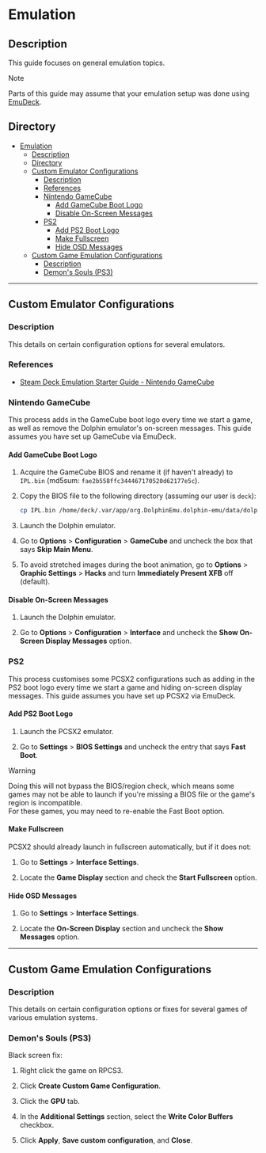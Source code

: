 # Emulation

## Description

This guide focuses on general emulation topics.

> [!NOTE]  
> Parts of this guide may assume that your emulation setup was done using [EmuDeck](emudeck.md).

## Directory

- [Emulation](#emulation)
  - [Description](#description)
  - [Directory](#directory)
  - [Custom Emulator Configurations](#custom-emulator-configurations)
    - [Description](#description-1)
    - [References](#references)
    - [Nintendo GameCube](#nintendo-gamecube)
      - [Add GameCube Boot Logo](#add-gamecube-boot-logo)
      - [Disable On-Screen Messages](#disable-on-screen-messages)
    - [PS2](#ps2)
      - [Add PS2 Boot Logo](#add-ps2-boot-logo)
      - [Make Fullscreen](#make-fullscreen)
      - [Hide OSD Messages](#hide-osd-messages)
  - [Custom Game Emulation Configurations](#custom-game-emulation-configurations)
    - [Description](#description-2)
    - [Demon's Souls (PS3)](#demons-souls-ps3)

---

## Custom Emulator Configurations

### Description

This details on certain configuration options for several emulators.

### References

- [Steam Deck Emulation Starter Guide - Nintendo GameCube](https://retrogamecorps.com/2022/10/16/steam-deck-emulation-starter-guide/#GameCube)

### Nintendo GameCube

This process adds in the GameCube boot logo every time we start a game, as well as remove the Dolphin emulator's on-screen messages. This guide assumes you have set up GameCube via EmuDeck.

#### Add GameCube Boot Logo

1. Acquire the GameCube BIOS and rename it (if haven't already) to `IPL.bin` (md5sum: `fae2b558ffc344467170520d62177e5c`).

2. Copy the BIOS file to the following directory (assuming our user is `deck`):

    ```sh
    cp IPL.bin /home/deck/.var/app/org.DolphinEmu.dolphin-emu/data/dolphin-emu/GC/USA/IPL.bin
    ```

3. Launch the Dolphin emulator.

4. Go to **Options** > **Configuration** > **GameCube** and uncheck the box that says **Skip Main Menu**.

5. To avoid stretched images during the boot animation, go to **Options** > **Graphic Settings** > **Hacks** and turn **Immediately Present XFB** off (default).

#### Disable On-Screen Messages

1. Launch the Dolphin emulator.

2. Go to **Options** > **Configuration** > **Interface** and uncheck the **Show On-Screen Display Messages** option.

### PS2

This process customises some PCSX2 configurations such as adding in the PS2 boot logo every time we start a game and hiding on-screen display messages. This guide assumes you have set up PCSX2 via EmuDeck.

#### Add PS2 Boot Logo

1. Launch the PCSX2 emulator.

2. Go to **Settings** > **BIOS Settings** and uncheck the entry that says **Fast Boot**.

> [!WARNING]  
> Doing this will not bypass the BIOS/region check, which means some games may not be able to launch if you're missing a BIOS file or the game's region is incompatible.  
> For these games, you may need to re-enable the Fast Boot option.

#### Make Fullscreen

PCSX2 should already launch in fullscreen automatically, but if it does not:

1. Go to **Settings** > **Interface Settings**.

2. Locate the **Game Display** section and check the **Start Fullscreen** option.

#### Hide OSD Messages

1. Go to **Settings** > **Interface Settings**.

2. Locate the **On-Screen Display** section and uncheck the **Show Messages** option.

---

## Custom Game Emulation Configurations

### Description

This details on certain configuration options or fixes for several games of various emulation systems.

### Demon's Souls (PS3)

Black screen fix:

1. Right click the game on RPCS3.

2. Click **Create Custom Game Configuration**.

3. Click the **GPU** tab.

4. In the **Additional Settings** section, select the **Write Color Buffers** checkbox.

5. Click **Apply**, **Save custom configuration**, and **Close**.
